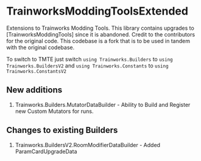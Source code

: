 # TrainworksModdingToolsExtended
Extensions to Trainworks Modding Tools. This library contains upgrades to [TrainworksModdingTools] since it is abandoned. Credit to the contributors for the original code. This codebase is a fork that is to be used in tandem with the original codebase.

To switch to TMTE just switch `using Trainworks.Builders` to `using Trainworks.BuildersV2` and `using Trainworks.Constants` to `using Trainworks.ConstantsV2`

## New additions

1. Trainworks.Builders.MutatorDataBuilder - Ability to Build and Register new Custom Mutators for runs.

## Changes to existing Builders

1. Trainworks.BuildersV2.RoomModifierDataBuilder - Added ParamCardUpgradeData
